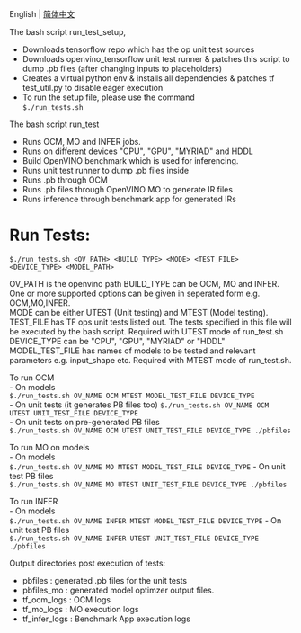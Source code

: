 <p>English | <a href="https://github.com/intel/ocm/blob/master/test/python/README_cn.md">简体中文</a></p>

The bash script run_test_setup,
- Downloads tensorflow repo which has the op unit test sources
- Downloads openvino_tensorflow unit test runner & patches this script to dump .pb files (after changing inputs to placeholders)
- Creates a virtual python env & installs all dependencies & patches tf test_util.py to disable eager execution
- To run the setup file, please use the command  
  `$./run_tests.sh`

The bash script run_test
- Runs OCM, MO and INFER jobs.
- Runs on different devices "CPU", "GPU", "MYRIAD" and HDDL
- Build OpenVINO benchmark which is used for inferencing.
- Runs unit test runner to dump .pb files inside
- Runs .pb through OCM
- Runs .pb files through OpenVINO MO to generate IR files 
- Runs inference through benchmark app for generated IRs

Run Tests:
=========
 `$./run_tests.sh <OV_PATH> <BUILD_TYPE> <MODE> <TEST_FILE> <DEVICE_TYPE> <MODEL_PATH>`  

OV_PATH is the openvino path 
BUILD_TYPE can be OCM, MO and INFER. One or more supported options can be given in seperated form e.g. OCM,MO,INFER.  
MODE can be either UTEST (Unit testing) and MTEST (Model testing).  
TEST_FILE has TF ops unit tests listed out. The tests specified in this file will be executed by the bash script. Required with UTEST mode of run_test.sh  
DEVICE_TYPE can be "CPU", "GPU", "MYRIAD" or "HDDL"
MODEL_TEST_FILE has names of models to be tested and relevant parameters e.g. input_shape etc. Required with MTEST mode of run_test.sh.  

To run OCM   
    - On models  
         `$./run_tests.sh OV_NAME OCM MTEST MODEL_TEST_FILE DEVICE_TYPE`  
    - On unit tests (it generates PB files  too)
         `$./run_tests.sh OV_NAME OCM UTEST UNIT_TEST_FILE DEVICE_TYPE`  
    - On unit tests on pre-generated PB files  
         `$./run_tests.sh OV_NAME OCM UTEST UNIT_TEST_FILE DEVICE_TYPE ./pbfiles`  
        
To run MO on models  
    - On models  
         `$./run_tests.sh OV_NAME MO MTEST MODEL_TEST_FILE DEVICE_TYPE`
    - On unit test PB files  
         `$./run_tests.sh OV_NAME MO UTEST UNIT_TEST_FILE DEVICE_TYPE ./pbfiles`  
  
To run INFER   
    - On models  
         `$./run_tests.sh OV_NAME INFER MTEST MODEL_TEST_FILE DEVICE_TYPE`
    - On unit test PB files   
         `$./run_tests.sh OV_NAME INFER UTEST UNIT_TEST_FILE DEVICE_TYPE ./pbfiles`  

Output directories post execution of tests:
  - pbfiles         : generated .pb files for the unit tests
  - pbfiles_mo      : generated model optimzer output files.
  - tf_ocm_logs     : OCM logs
  - tf_mo_logs      : MO execution logs
  - tf_infer_logs   : Benchmark App execution logs
